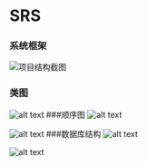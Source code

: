 ﻿# SRS

### 系统框架

![项目结构截图](Image/框架.png)


### 类图
![alt text](https://github.com/q3527/SRS/master/image/类图.png)
###顺序图
![alt text](https://github.com/q3527/SRS/master/image/选课顺序图.png)

![alt text](https://github.com/q3527/SRS/master/image/修改选课顺序图.png)
###数据库结构
![alt text](https://github.com/q3527/SRS/master/image/db.png)

![alt text](https://github.com/q3527/SRS/master/image/er.png)
